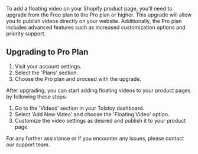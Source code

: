 To add a floating video on your Shopify product page, you'll need to upgrade from the Free plan to the Pro plan or higher. This upgrade will allow you to publish videos directly on your website. Additionally, the Pro plan includes advanced features such as increased customization options and priority support.

## Upgrading to Pro Plan
1. Visit your account settings.
2. Select the 'Plans' section.
3. Choose the Pro plan and proceed with the upgrade.

After upgrading, you can start adding floating videos to your product pages by following these steps:
1. Go to the 'Videos' section in your Tolstoy dashboard.
2. Select 'Add New Video' and choose the 'Floating Video' option.
3. Customize the video settings as desired and publish it to your product page.

For any further assistance or if you encounter any issues, please contact our support team.